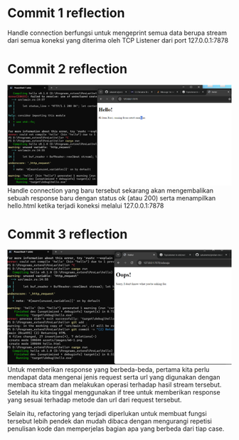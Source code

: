 # Commit 1 reflection
Handle connection berfungsi untuk mengeprint semua data berupa stream dari semua koneksi yang diterima oleh TCP Listener dari port 127.0.0.1:7878

# Commit 2 reflection
![Commit 2 screenshot](/assets/images/m6-1.png)
Handle connection yang baru tersebut sekarang akan mengembalikan sebuah response baru dengan status ok (atau 200) serta menampilkan hello.html ketika terjadi koneksi melalui 127.0.0.1:7878

# Commit 3 reflection
![Commit 3 screenshot](/assets/images/md6-2.png)
Untuk memberikan response yang berbeda-beda, pertama kita perlu mendapat data mengenai jenis request serta url yang digunakan dengan membaca stream dan melakukan operasi terhadap hasil stream tersebut. Setelah itu kita tinggal menggunakan if tree untuk memberikan response yang sesuai terhadap metode dan url dari request tersebut.

Selain itu, refactoring yang terjadi diperlukan untuk membuat fungsi tersebut lebih pendek dan mudah dibaca dengan mengurangi repetisi penulisan kode dan memperjelas bagian apa yang berbeda dari tiap case.